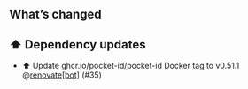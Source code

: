 ## What’s changed

## ⬆️ Dependency updates

- ⬆️ Update ghcr.io/pocket-id/pocket-id Docker tag to v0.51.1 @[renovate[bot]](https://github.com/apps/renovate) (#35)
